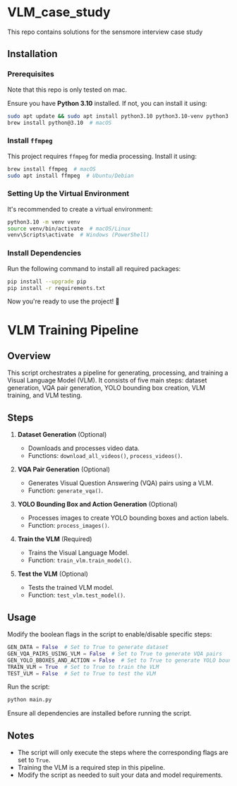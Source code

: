 # VLM_case_study
This repo contains solutions for the sensmore interview case study

## Installation

### Prerequisites

Note that this repo is only tested on mac.

Ensure you have **Python 3.10** installed. If not, you can install it using:

```bash
sudo apt update && sudo apt install python3.10 python3.10-venv python3.10-dev  # Ubuntu/Debian
brew install python@3.10  # macOS
```

### Install `ffmpeg`

This project requires `ffmpeg` for media processing. Install it using:

```bash
brew install ffmpeg  # macOS
sudo apt install ffmpeg  # Ubuntu/Debian
```

### Setting Up the Virtual Environment

It's recommended to create a virtual environment:

```bash
python3.10 -m venv venv
source venv/bin/activate  # macOS/Linux
venv\Scripts\activate  # Windows (PowerShell)
```

### Install Dependencies

Run the following command to install all required packages:

```bash
pip install --upgrade pip
pip install -r requirements.txt
```

Now you're ready to use the project! 🚀

# VLM Training Pipeline

## Overview
This script orchestrates a pipeline for generating, processing, and training a Visual Language Model (VLM). It consists of five main steps: dataset generation, VQA pair generation, YOLO bounding box creation, VLM training, and VLM testing.

## Steps
1. **Dataset Generation** (Optional)
   - Downloads and processes video data.
   - Functions: `download_all_videos()`, `process_videos()`.

2. **VQA Pair Generation** (Optional)
   - Generates Visual Question Answering (VQA) pairs using a VLM.
   - Function: `generate_vqa()`.

3. **YOLO Bounding Box and Action Generation** (Optional)
   - Processes images to create YOLO bounding boxes and action labels.
   - Function: `process_images()`.

4. **Train the VLM** (Required)
   - Trains the Visual Language Model.
   - Function: `train_vlm.train_model()`.

5. **Test the VLM** (Optional)
   - Tests the trained VLM model.
   - Function: `test_vlm.test_model()`.

## Usage
Modify the boolean flags in the script to enable/disable specific steps:

```python
GEN_DATA = False  # Set to True to generate dataset
GEN_VQA_PAIRS_USING_VLM = False  # Set to True to generate VQA pairs
GEN_YOLO_BBOXES_AND_ACTION = False  # Set to True to generate YOLO bounding boxes
TRAIN_VLM = True  # Set to True to train the VLM
TEST_VLM = False  # Set to True to test the VLM
```

Run the script:
```bash
python main.py
```

Ensure all dependencies are installed before running the script.

## Notes
- The script will only execute the steps where the corresponding flags are set to `True`.
- Training the VLM is a required step in this pipeline.
- Modify the script as needed to suit your data and model requirements.

